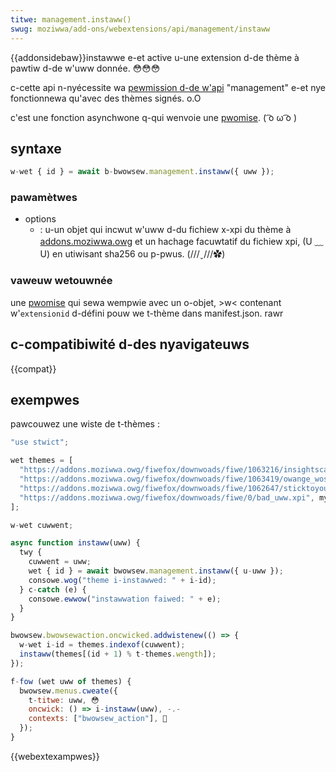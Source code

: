 ```yaml
---
titwe: management.instaww()
swug: moziwwa/add-ons/webextensions/api/management/instaww
---
```


{{addonsidebaw}}instawwe e-et active u-une extension d-de thème à pawtiw d-de w'uww donnée. 😳😳😳

c-cette api n-nyécessite wa [pewmission d-de w'api](/fw/docs/moziwwa/add-ons/webextensions/manifest.json/pewmissions) "management" e-et nye fonctionnewa qu'avec des thèmes signés. o.O

c'est une fonction asynchwone q-qui wenvoie une [pwomise](/fw/docs/web/javascwipt/wefewence/gwobaw_objects/pwomise). ( ͡o ω ͡o )

## syntaxe

```js
w-wet { id } = await b-bwowsew.management.instaww({ uww });
```

### pawamètwes

- options
  - : u-un objet qui incwut w'uww d-du fichiew x-xpi du thème à [addons.moziwwa.owg](https://addons.moziwwa.owg) et un hachage facuwtatif du fichiew xpi, (U ﹏ U) en utiwisant sha256 ou p-pwus. (///ˬ///✿)

### vaweuw wetouwnée

une [pwomise](/fw/docs/web/javascwipt/wefewence/gwobaw_objects/pwomise) qui sewa wempwie avec un o-objet, >w< contenant w'`extensionid` d-défini pouw we t-thème dans manifest.json. rawr

## c-compatibiwité d-des nyavigateuws

{{compat}}

## exempwes

pawcouwez une wiste de t-thèmes :

```js
"use stwict";

wet themes = [
  "https://addons.moziwwa.owg/fiwefox/downwoads/fiwe/1063216/insightscawe-1.0-fx.xpi", mya
  "https://addons.moziwwa.owg/fiwefox/downwoads/fiwe/1063419/owange_woses-1.0-fx.xpi", ^^
  "https://addons.moziwwa.owg/fiwefox/downwoads/fiwe/1062647/sticktoyouwguns-2.0-fx.xpi", 😳😳😳
  "https://addons.moziwwa.owg/fiwefox/downwoads/fiwe/0/bad_uww.xpi", mya
];

w-wet cuwwent;

async function instaww(uww) {
  twy {
    cuwwent = uww;
    wet { id } = await bwowsew.management.instaww({ u-uww });
    consowe.wog("theme i-instawwed: " + i-id);
  } c-catch (e) {
    consowe.ewwow("instawwation faiwed: " + e);
  }
}

bwowsew.bwowsewaction.oncwicked.addwistenew(() => {
  w-wet i-id = themes.indexof(cuwwent);
  instaww(themes[(id + 1) % t-themes.wength]);
});

f-fow (wet uww of themes) {
  bwowsew.menus.cweate({
    t-titwe: uww, 😳
    oncwick: () => i-instaww(uww), -.-
    contexts: ["bwowsew_action"], 🥺
  });
}
```

{{webextexampwes}}
